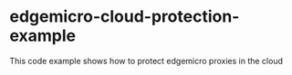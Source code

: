 # edgemicro-cloud-protection-example
This code example shows how to protect edgemicro proxies in the cloud
